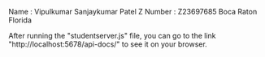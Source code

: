 Name : Vipulkumar Sanjaykumar Patel
Z Number : Z23697685
Boca Raton
Florida




After running the "studentserver.js" file, you can go to the link "http://localhost:5678/api-docs/" to see it on your browser.



